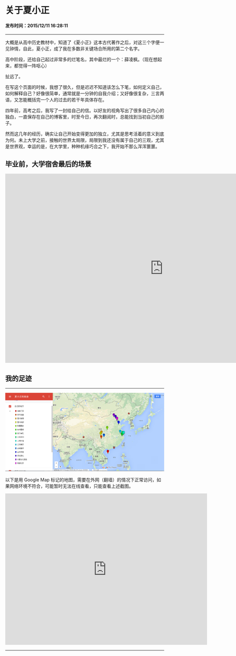关于夏小正
===

#### 发布时间：2015/12/11 16:28:11 


----------


大概是从高中历史教材中，知道了《夏小正》这本古代著作之后，对这三个字便一见钟情，自此，夏小正，成了我在多数非关键场合所用的第二个名字。

高中阶段，还给自己起过非常多的烂笔名，其中最烂的一个：薛凌枫。（现在想起来，都觉得一阵呕心）

扯远了。

在写这个页面的时候，我想了很久，但是迟迟不知道该怎么下笔，如何定义自己，如何解释自己？好像很简单，通常就是一分钟的自我介绍；又好像很复杂，三言两语，又怎能概括完一个人的过去的若干年具体存在。

四年前，高考之后，我写了一封给自己的信。以好友的视角写出了很多自己内心的独白，一直保存在自己的博客里，时至今日，再次翻阅时，总能找到当初自己的影子。

然而这几年的经历，确实让自己开始变得更加的独立，尤其是思考活着的意义到底为何。未上大学之前，接触的世界太局限，局限到我还没有属于自己的三观，尤其是世界观，幸运的是，在大学里，种种机缘巧合之下，我开始不那么浑浑噩噩。


毕业前，大学宿舍最后的场景
----------

<iframe src="http://720yun.com/t/c14z8f2s28e" frameborder="no" border="0" style="width: 1000px;height: 600px;"></iframe>

## 我的足迹

----------
![maps](imgs/maps.png)

以下是用 Google Map 标记的地图，需要在外网（翻墙）的情况下正常访问，如果网络环境不符合，可能暂时无法在线查看，只能查看上述截图。

<iframe src="https://www.google.com/maps/d/embed?mid=zlNz1rKMs8_E.kEQtRi8DB-v0"  frameborder="0" style="border:0" allowfullscreen width="640" height="480" ></iframe>



----------
<!-- UY 在线评论代码-->
<div id="uyan_frame"></div>
<script type="text/javascript" src="http://v2.uyan.cc/code/uyan.js?uid=2076107"></script>
<!-- UY END -->
